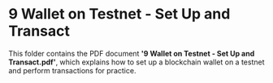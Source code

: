 # 9 Wallet on Testnet - Set Up and Transact  
This folder contains the PDF document **'9 Wallet on Testnet - Set Up and Transact.pdf'**, which explains how to set up a blockchain wallet on a testnet and perform transactions for practice.

